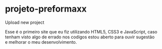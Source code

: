 # projeto-preformaxx
Upload new project

Esse é o primeiro site que eu fiz utilizando HTML5, CSS3 e JavaScript, caso tenham visto algo de errado nos codigos estou aberto para ouvir sugestão e melhorar
o meu desenvolvimento.
